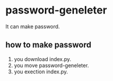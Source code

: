 # password-geneleter
It can make password.
## how to make password
1. you download index.py.
2. you move password-geneleter.
3. you exection index.py.
